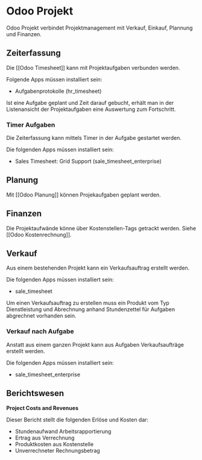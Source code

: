 # Odoo Projekt
Odoo Projekt verbindet Projektmanagement mit Verkauf, Einkauf, Plannung und Finanzen.

## Zeiterfassung

Die [[Odoo Timesheet]] kann mit Projektaufgaben verbunden werden.

Folgende Apps müssen installiert sein:

* Aufgabenprotokolle (hr_timesheet)

Ist eine Aufgabe geplant und Zeit darauf gebucht, erhält man in der Listenansicht der Projektaufgaben eine Auswertung zum Fortschritt.

### Timer Aufgaben

Die Zeiterfassung kann mittels Timer in der Aufgabe gestartet werden.

Die folgenden Apps müssen installiert sein:

* Sales Timesheet: Grid Support (sale_timesheet_enterprise)

## Planung

Mit [[Odoo Planung]] können Projekaufgaben geplant werden.

## Finanzen

Die Projektaufwände könne über Kostenstellen-Tags getrackt werden. Siehe [[Odoo Kostenrechnung]].

## Verkauf

Aus einem bestehenden Projekt kann ein Verkaufsauftrag erstellt werden.

Die folgenden Apps müssen installiert sein:

* sale_timesheet

Um einen Verkaufsauftrag zu erstellen muss ein Produkt vom Typ Dienstleistung  und Abrechnung anhand Stundenzettel für Aufgaben abgrechnet vorhanden sein. 

### Verkauf nach Aufgabe

Anstatt aus einem ganzen Projekt kann aus Aufgaben Verkaufsaufträge erstellt werden.

Die folgenden Apps müssen installiert sein:

* sale_timesheet_enterprise

## Berichtswesen

**Project Costs and Revenues**

Dieser Bericht stellt die folgenden Erlöse und Kosten dar:
* Stundenaufwand Arbeitsrapportierung
* Ertrag aus Verrechnung
* Produktkosten aus Kostenstelle
* Unverrechneter Rechnungsbetrag